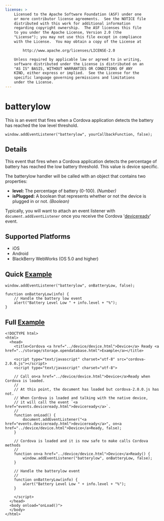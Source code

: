 ```yaml
---
license: >
    Licensed to the Apache Software Foundation (ASF) under one
    or more contributor license agreements.  See the NOTICE file
    distributed with this work for additional information
    regarding copyright ownership.  The ASF licenses this file
    to you under the Apache License, Version 2.0 (the
    "License"); you may not use this file except in compliance
    with the License.  You may obtain a copy of the License at

        http://www.apache.org/licenses/LICENSE-2.0

    Unless required by applicable law or agreed to in writing,
    software distributed under the License is distributed on an
    "AS IS" BASIS, WITHOUT WARRANTIES OR CONDITIONS OF ANY
    KIND, either express or implied.  See the License for the
    specific language governing permissions and limitations
    under the License.
---
```


batterylow
===========

This is an event that fires when a Cordova application detects the battery has reached the low level threshold.

    window.addEventListener("batterylow", yourCallbackFunction, false);

Details
-------

This event that fires when a Cordova application detects the percentage of battery has reached the low battery threshold. This value is device specific.

The batterylow handler will be called with an object that contains two properties:

- __level:__ The percentage of battery (0-100). _(Number)_
- __isPlugged:__ A boolean that represents whether or not the device is plugged in or not. _(Boolean)_

Typically, you will want to attach an event listener with `document.addEventListener` once you receive the Cordova '<a href="events.deviceready.html">deviceready</a>' event.

Supported Platforms
-------------------

- iOS
- Android
- BlackBerry WebWorks (OS 5.0 and higher)

Quick <a href="../storage/storage.opendatabase.html">Example</a>
-------------

    window.addEventListener("batterylow", onBatteryLow, false);

    function onBatteryLow(info) {
        // Handle the battery low event
       	alert("Battery Level Low " + info.level + "%"); 
    }

Full <a href="../storage/storage.opendatabase.html">Example</a>
------------

    <!DOCTYPE html>
    <html>
      <head>
        <title>Cordova <a href="../device/device.html">Device</a> Ready <a href="../storage/storage.opendatabase.html">Example</a></title>

        <script type="text/javascript" charset="utf-8" src="cordova-2.0.0.js"></script>
        <script type="text/javascript" charset="utf-8">

        // Call on<a href="../device/device.html">Device</a>Ready when Cordova is loaded.
        //
        // At this point, the document has loaded but cordova-2.0.0.js has not.
        // When Cordova is loaded and talking with the native device,
        // it will call the event `<a href="events.deviceready.html">deviceready</a>`.
        // 
	    function onLoad() {
    	    document.addEventListener("<a href="events.deviceready.html">deviceready</a>", on<a href="../device/device.html">Device</a>Ready, false);
    	}

        // Cordova is loaded and it is now safe to make calls Cordova methods
        //
        function on<a href="../device/device.html">Device</a>Ready() {
		    window.addEventListener("batterylow", onBatteryLow, false);
        }

        // Handle the batterylow event
        //
        function onBatteryLow(info) {
	       	alert("Battery Level Low " + info.level + "%"); 
        }
        
        </script>
      </head>
      <body onload="onLoad()">
      </body>
    </html>
